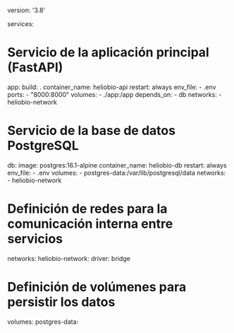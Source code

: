 version: '3.8'

services:
  # Servicio de la aplicación principal (FastAPI)
  app:
    build: .
    container_name: heliobio-api
    restart: always
    env_file:
      - .env
    ports:
      - "8000:8000"
    volumes:
      - ./app:/app
    depends_on:
      - db
    networks:
      - heliobio-network

  # Servicio de la base de datos PostgreSQL
  db:
    image: postgres:16.1-alpine
    container_name: heliobio-db
    restart: always
    env_file:
      - .env
    volumes:
      - postgres-data:/var/lib/postgresql/data
    networks:
      - heliobio-network

# Definición de redes para la comunicación interna entre servicios
networks:
  heliobio-network:
    driver: bridge

# Definición de volúmenes para persistir los datos
volumes:
  postgres-data:
